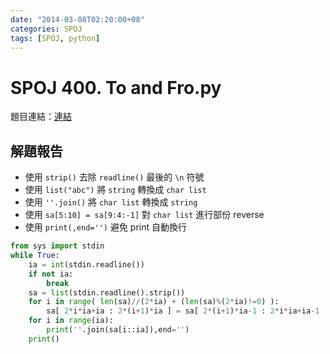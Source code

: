 ```yaml
---
date: "2014-03-08T02:20:00+08"
categories: SPOJ
tags: [SPOJ, python]
---
```

# SPOJ 400. To and Fro.py

題目連結：[連結](http://www.spoj.com/problems/TOANDFRO/)

## 解題報告

* 使用 `strip()` 去除 `readline()` 最後的 `\n` 符號
* 使用 `list("abc")` 將 `string` 轉換成 `char list`
* 使用 `''.join()` 將 `char list` 轉換成 `string`
* 使用 `sa[5:10] = sa[9:4:-1]` 對 `char list` 進行部份 reverse
* 使用 `print(,end='')` 避免 print 自動換行

```python
from sys import stdin
while True:
	ia = int(stdin.readline())
	if not ia:
		break
	sa = list(stdin.readline().strip())
	for i in range( len(sa)//(2*ia) + (len(sa)%(2*ia)!=0) ):
		sa[ 2*i*ia+ia : 2*(i+1)*ia ] = sa[ 2*(i+1)*ia-1 : 2*i*ia+ia-1 : -1 ]
	for i in range(ia):
		print(''.join(sa[i::ia]),end='')
	print()
```
